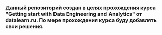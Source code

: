 ### Данный репозиторий создан в целях прохождения курса "Getting start with Data Engineering and Analytics" от datalearn.ru. По мере прохождения курса буду добавлять свои решения.
